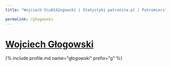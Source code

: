 ```yaml
---
title: "Wojciech G\u0142ogowski | Statystyki patronite.pl | Patromierz"

permalink: /głogowski
---
```


# [Wojciech Głogowski](https://patronite.pl/głogowski)

{% include profile.md name="głogowski" prefix="g" %}
